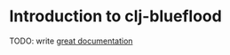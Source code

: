 # Introduction to clj-blueflood

TODO: write [great documentation](http://jacobian.org/writing/what-to-write/)
